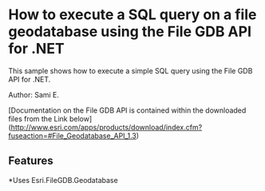# How to execute a SQL query on a file geodatabase using the File GDB API for .NET

This sample shows how to execute a simple SQL query using the File GDB API for .NET.

Author: Sami E.

[Documentation on the File GDB API is contained within the downloaded files from the Link below]
(http://www.esri.com/apps/products/download/index.cfm?fuseaction=#File_Geodatabase_API_1.3)

## Features

*Uses Esri.FileGDB.Geodatabase
